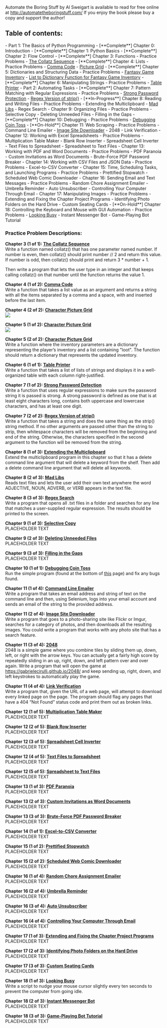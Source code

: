 Automate the Boring Stuff by Al Sweigart is available to read for free online at http://automatetheboringstuff.com/
If you enjoy the book please buy a copy and support the author!

<h2>Table of contents:</h2>
- Part 1: The Basics of Python Programming
  - [**Complete**] Chapter 0: Introduction 
  - [**Complete**] Chapter 1: Python Basics
  - [**Complete**] Chapter 2: Flow Control
  - [**Complete**] Chapter 3: Functions
    - Practice Problems
      - <a href="https://github.com/ArnoldM904/Programming_Books/blob/master/Automate_the_Boring_Stuff/Chapter_003/Practice_Problems/The_Collatz_Sequence.py">The Collatz Sequence</a>
  - [**Complete**] Chapter 4: Lists
    - Practice Problems
      - <a href="https://github.com/ArnoldM904/Programming_Books/blob/master/Automate_the_Boring_Stuff/Chapter_004/Practice_Problems/Comma_Code.py">Comma Code</a>
      - <a href="https://github.com/ArnoldM904/Programming_Books/blob/master/Automate_the_Boring_Stuff/Chapter_004/Practice_Problems/Picture_Grid.py">Picture Grid</a>
  - [**Complete**] Chapter 5: Dictionaries and Structuring Data
    - Practice Problems
      - <a href="https://github.com/ArnoldM904/Programming_Books/blob/master/Automate_the_Boring_Stuff/Chapter_005/Practice_Problems/Fantasy_Game_Inventory.py">Fantasy Game Inventory</a>
      - <a href="https://github.com/ArnoldM904/Programming_Books/blob/master/Automate_the_Boring_Stuff/Chapter_005/Practice_Problems/List_to_Dictionary_Function.py">List to Dictionary Function for Fantasy Game Inventory</a>
  - [**Complete**] Chapter 6: Manipulating Strings
    - Practice Problems
      - <a href="https://github.com/ArnoldM904/Programming_Books/blob/master/Automate_the_Boring_Stuff/Chapter_006/Practice_Problems/Table_Printer.py">Table Printer</a>
- Part 2: Automating Tasks
  - [**Complete**] Chapter 7: Pattern Matching with Regular Expressions
    - Practice Problems
      - <a href="https://github.com/ArnoldM904/Programming_Books/blob/master/Automate_the_Boring_Stuff/Chapter_007/Practice_Problems/Strong_Password_Detection.py">Strong Password Protection</a>
      - <a href="https://github.com/ArnoldM904/Programming_Books/blob/master/Automate_the_Boring_Stuff/Chapter_007/Practice_Problems/Regex_Version_of_Strip().py">Regex Version of strip()</a>
  - [**In-Progress**] Chapter 8: Reading and Writing Files
    - Practice Problems
      - Extending the Multiclipboard
      - <a href="https://github.com/ArnoldM904/Programming_Books/blob/master/Automate_the_Boring_Stuff/Chapter_008/Practice_Problems/Mab_Libs.py">Mad Libs</a>
      - Regex Search
  - Chapter 9: Organizing Files
    - Practice Problems
      - Selective Copy
      - Deleting Unneeded Files
      - Filling in the Gaps
  - [**Complete**] Chapter 10: Debugging
    - Practice Problems
      - <a href="https://github.com/ArnoldM904/Programming_Books/blob/master/Automate_the_Boring_Stuff/Chapter_010/Practice_Problems/Debugging_Coin_Toss.py">Debugging Coin Toss</a>
  - [**On-Hold**] Chapter 11: Web Scraping
    - Practice Problems
      - Command Line Emailer
      - <a href="https://github.com/ArnoldM904/Programming_Books/blob/master/Automate_the_Boring_Stuff/Chapter_011/Practice_Problems/Image_Site_Downloader.py">Image Site Downloader</a>
      - 2048
      - Link Verification
  - Chapter 12: Working with Excel Spreadsheets
    - Practice Problems
      - Multiplication Table Maker
      - Blank Row Inserter
      - Spreadsheet Cell Inverter
      - Text Files to Spreadsheet
      - Spreadsheet to Text Files
  - Chapter 13: Working with PDF and Word Documents
    - Practice Problems
      - PDF Paranoia
      - Custom Invitations as Word Documents
      - Brute-Force PDF Password Breaker
  - Chapter 14: Working with CSV Files and JSON Data
    - Practice Problems
      - Excel-to-CSV Converter
  - Chapter 15: Time, Scheduling Tasks, and Launching Programs
    - Practice Problems
      - Prettified Stopwatch
      - Scheduled Web Comic Downloader
  - Chapter 16: Sending Email and Text Messages
    - Practice Problems
      - Random Chore Assignment Emailer
      - Umbrella Reminder
      - Auto Unsubscriber
      - Controlling Your Computer Through Email
  - Chapter 17: Manipulating Images
    - Practice Problems
      - Extending and Fixing the Chapter Project Programs
      - Identifying Photo Folders on the Hard Drive
      - Custom Seating Cards
  - [**On-Hold**] Chapter 18: Controlling the Keyboard and Mouse with GUI Automation
    - Practice Problems    
      - <a href="https://github.com/ArnoldM904/Programming_Books/blob/master/Automate_the_Boring_Stuff/Chapter_018/Practice_Problems/Looking_Busy.py">Looking Busy</a>
      - Instant Messenger Bot
      - Game-Playing Bot Tutorial

<h3>Practice Problem Descriptions: </h3>


<strong> Chapter 3 (1 of 1): [The Collatz Sequence](https://github.com/ArnoldM904/Programming_Books/blob/master/Automate_the_Boring_Stuff/Chapter_003/Practice_Problems/The_Collatz_Sequence.py) </strong>
<BR>
Write a function named collatz() that has one parameter named number. If number is even, then collatz() should print number // 2 and return this value. If number is odd, then collatz() should print and return 3 * number + 1.

Then write a program that lets the user type in an integer and that keeps calling collatz() on that number until the function returns the value 1.
<BR>


<strong>Chapter 4 (1 of 2): [Comma Code](https://github.com/ArnoldM904/Programming_Books/blob/master/Automate_the_Boring_Stuff/Chapter_004/Practice_Problems/Comma_Code.py)</strong>
<BR>
Write a function that takes a list value as an argument and returns a string with all the items separated by a comma and a space, with and inserted before the last item. 
<BR>

<strong>Chapter 4 (2 of 2): [Character Picture Grid](https://github.com/ArnoldM904/Programming_Books/blob/master/Automate_the_Boring_Stuff/Chapter_004/Practice_Problems/Picture_Grid.py)</strong>
<BR>
<img src="http://i.imgur.com/m7Gju39.png"></img>
<BR>


<strong>Chapter 5 (1 of 2): [Character Picture Grid](https://github.com/ArnoldM904/Programming_Books/blob/master/Automate_the_Boring_Stuff/Chapter_005/Practice_Problems/Fantasy_Game_Inventory.py)</strong>
<BR>
<img src="http://i.imgur.com/o9rPwkp.png"></img>
<BR>


<strong>Chapter 5 (2 of 2): [Character Picture Grid](https://github.com/ArnoldM904/Programming_Books/blob/master/Automate_the_Boring_Stuff/Chapter_005/Practice_Problems/List_to_Dictionary_Function.py)</strong>
<BR>
Write a function where the inventory parameters are a dictionary representing the player’s inventory and a list containing "loot". The function should return a dictionary that represents the updated inventory.
<BR>


<strong>Chapter 6 (1 of 1): <a href="https://github.com/ArnoldM904/Programming_Books/blob/master/Automate_the_Boring_Stuff/Chapter_006/Practice_Problems/Table_Printer.py">Table Printer</a></strong>
<BR>
Write a function that takes a list of lists of strings and displays it in a well-organized table with each column right-justified. 
<BR>


<strong>Chapter 7 (1 of 2): <a href="https://github.com/ArnoldM904/Programming_Books/blob/master/Automate_the_Boring_Stuff/Chapter_007/Practice_Problems/Strong_Password_Detection.py">Strong Password Detection</a></strong>
<BR>
Write a function that uses regular expressions to make sure the password string it is passed is strong. A strong password is defined as one that is at least eight characters long, contains both uppercase and lowercase characters, and has at least one digit.
<BR>


<strong>Chapter 7 (2 of 2): <a href="https://github.com/ArnoldM904/Programming_Books/blob/master/Automate_the_Boring_Stuff/Chapter_007/Practice_Problems/Regex_Version_of_Strip().py">Regex Version of strip()</a></strong>
<BR>
Write a function that takes a string and does the same thing as the strip() string method. If no other arguments are passed other than the string to strip, then whitespace characters will be removed from the beginning and end of the string. Otherwise, the characters specified in the second argument to the function will be removed from the string.
<BR>


<strong>Chapter 8 (1 of 3): <a href="">Extending the Multiclipboard</a></strong>
<BR>
Extend the multiclipboard program in this chapter so that it has a delete <keyword> command line argument that will delete a keyword from the shelf. Then add a delete command line argument that will delete all keywords.
<BR>


<strong>Chapter 8 (2 of 3): <a href="https://github.com/ArnoldM904/Programming_Books/blob/master/Automate_the_Boring_Stuff/Chapter_008/Practice_Problems/Mab_Libs.py">Mad Libs</a></strong>
<BR>
Reads text files and lets the user add their own text anywhere the word ADJECTIVE, NOUN, ADVERB, or VERB 
appears in the text file.
<BR>


<strong>Chapter 8 (3 of 3): <a href="https://github.com/ArnoldM904/Programming_Books/blob/master/Automate_the_Boring_Stuff/Chapter_008/Practice_Problems/Mab_Libs.py">Regex Search</a></strong>
<BR>
Write a program that opens all .txt files in a folder and searches for any line that matches a user-supplied regular expression. The results should be printed to the screen.
<BR>


<strong>Chapter 9 (1 of 3): <a href="">Selective Copy</a></strong>
<BR>
PLACEHOLDER TEXT
<BR>


<strong>Chapter 9 (2 of 3): <a href="">Deleting Unneeded Files</a></strong>
<BR>
PLACEHOLDER TEXT
<BR>


<strong>Chapter 9 (3 of 3): <a href="">Filling in the Gaps</a></strong>
<BR>
PLACEHOLDER TEXT
<BR>


<strong>Chapter 10 (1 of 1): <a href="">Debugging Coin Toss</a></strong>
<BR>
Run the simple program (found at the bottom of <a href="https://automatetheboringstuff.com/chapter10/">this</a> page)
and fix any bugs found.
<BR>

<strong>Chapter 11 (1 of 4): <a href="">Command Line Emailer</a></strong>
<BR>
Write a program that takes an email address and string of text on the command line and then, using Selenium, logs into your email account and sends an email of the string to the provided address.
<BR>


<strong>Chapter 11 (2 of 4): <a href="https://github.com/ArnoldM904/Programming_Books/blob/master/Automate_the_Boring_Stuff/Chapter_011/Practice_Problems/Image_Site_Downloader.py">Image Site Downloader</a></strong>
<BR>
Write a program that goes to a photo-sharing site like Flickr or Imgur, searches for a category of photos, and then downloads all the resulting images. You could write a program that works with any photo site that has a search feature.
<BR>



<strong>Chapter 11 (3 of 4): <a href="">2048</a></strong>
<BR>
2048 is a simple game where you combine tiles by sliding them up, down, left, or right with the arrow keys. You can actually get a fairly high score by repeatedly sliding in an up, right, down, and left pattern over and over again. Write a program that will open the game at https://gabrielecirulli.github.io/2048/ and keep sending up, right, down, and left keystrokes to automatically play the game.
<BR>


<strong>Chapter 11 (4 of 4): <a href="">Link Verification</a></strong>
<BR>
Write a program that, given the URL of a web page, will attempt to download every linked page on the page. The program should flag any pages that have a 404 “Not Found” status code and print them out as broken links.
<BR>


<strong>Chapter 12 (1 of 5): <a href="">Multiplication Table Maker</a></strong>
<BR>
PLACEHOLDER TEXT
<BR>


<strong>Chapter 12 (2 of 5): <a href="">Blank Row Inserter</a></strong>
<BR>
PLACEHOLDER TEXT
<BR>


<strong>Chapter 12 (3 of 5): <a href="">
Spreadsheet Cell Inverter</a></strong>
<BR>
PLACEHOLDER TEXT
<BR>


<strong>Chapter 12 (4 of 5): <a href="">Text Files to Spreadsheet</a></strong>
<BR>
PLACEHOLDER TEXT
<BR>


<strong>Chapter 12 (5 of 5): <a href="">Spreadsheet to Text Files</a></strong>
<BR>
PLACEHOLDER TEXT
<BR>


<strong>Chapter 13 (1 of 3): <a href="">PDF Paranoia</a></strong>
<BR>
PLACEHOLDER TEXT
<BR>


<strong>Chapter 13 (2 of 3): <a href="">Custom Invitations as Word Documents</a></strong>
<BR>
PLACEHOLDER TEXT
<BR>


<strong>Chapter 13 (3 of 3): <a href="">Brute-Force PDF Password Breaker</a></strong>
<BR>
PLACEHOLDER TEXT
<BR>


<strong>Chapter 14 (1 of 1): <a href="">Excel-to-CSV Converter</a></strong>
<BR>
PLACEHOLDER TEXT
<BR>


<strong>Chapter 15 (1 of 2): <a href="">Prettified Stopwatch</a></strong>
<BR>
PLACEHOLDER TEXT
<BR>


<strong>Chapter 15 (2 of 2): <a href="">Scheduled Web Comic Downloader</a></strong>
<BR>
PLACEHOLDER TEXT
<BR>


<strong>Chapter 16 (1 of 4): <a href="">Random Chore Assignment Emailer</a></strong>
<BR>
PLACEHOLDER TEXT
<BR>


<strong>Chapter 16 (2 of 4): <a href="">Umbrella Reminder</a></strong>
<BR>
PLACEHOLDER TEXT
<BR>


<strong>Chapter 16 (3 of 4): <a href="">Auto Unsubscriber</a></strong>
<BR>
PLACEHOLDER TEXT
<BR>


<strong>Chapter 16 (4 of 4): <a href="">Controlling Your Computer Through Email</a></strong>
<BR>
PLACEHOLDER TEXT
<BR>


<strong>Chapter 17 (1 of 3): <a href="">Extending and Fixing the Chapter Project Programs</a></strong>
<BR>
PLACEHOLDER TEXT
<BR>


<strong>Chapter 17 (2 of 3): <a href="">Identifying Photo Folders on the Hard Drive</a></strong>
<BR>
PLACEHOLDER TEXT
<BR>


<strong>Chapter 17 (3 of 3): <a href="">Custom Seating Cards</a></strong>
<BR>
PLACEHOLDER TEXT
<BR>


<strong>Chapter 18 (1 of 3): [Looking Busy](https://github.com/ArnoldM904/Programming_Books/blob/master/Automate_the_Boring_Stuff/Chapter_018/Practice_Problems/Looking_Busy.py) </strong>
<BR>
Write a script to nudge your mouse cursor slightly every ten seconds to prevent the computer from going idle.
<BR>


<strong>Chapter 18 (2 of 3): <a href="">Instant Messenger Bot</a></strong>
<BR>
PLACEHOLDER TEXT
<BR>


<strong>Chapter 18 (3 of 3): <a href="">Game-Playing Bot Tutorial</a></strong>
<BR>
PLACEHOLDER TEXT
<BR>
